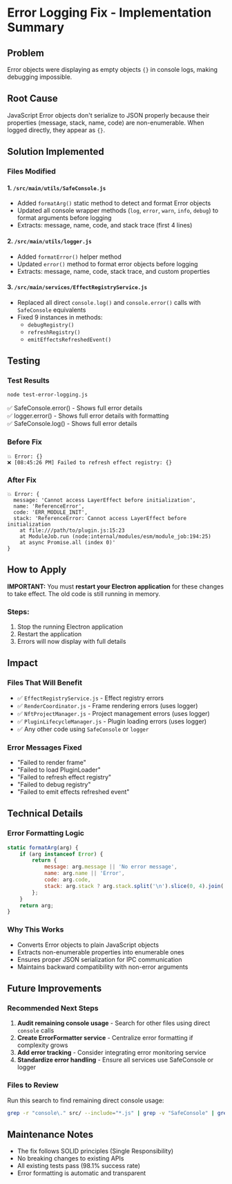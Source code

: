 # Error Logging Fix - Implementation Summary

## Problem
Error objects were displaying as empty objects `{}` in console logs, making debugging impossible.

## Root Cause
JavaScript Error objects don't serialize to JSON properly because their properties (message, stack, name, code) are non-enumerable. When logged directly, they appear as `{}`.

## Solution Implemented

### Files Modified

#### 1. `/src/main/utils/SafeConsole.js`
- Added `formatArg()` static method to detect and format Error objects
- Updated all console wrapper methods (`log`, `error`, `warn`, `info`, `debug`) to format arguments before logging
- Extracts: message, name, code, and stack trace (first 4 lines)

#### 2. `/src/main/utils/logger.js`
- Added `formatError()` helper method
- Updated `error()` method to format error objects before logging
- Extracts: message, name, code, stack trace, and custom properties

#### 3. `/src/main/services/EffectRegistryService.js`
- Replaced all direct `console.log()` and `console.error()` calls with `SafeConsole` equivalents
- Fixed 9 instances in methods:
  - `debugRegistry()`
  - `refreshRegistry()`
  - `emitEffectsRefreshedEvent()`

## Testing

### Test Results
```bash
node test-error-logging.js
```

✅ SafeConsole.error() - Shows full error details  
✅ logger.error() - Shows full error details with formatting  
✅ SafeConsole.log() - Shows full error details  

### Before Fix
```
💥 Error: {}
❌ [08:45:26 PM] Failed to refresh effect registry: {}
```

### After Fix
```
💥 Error: {
  message: 'Cannot access LayerEffect before initialization',
  name: 'ReferenceError',
  code: 'ERR_MODULE_INIT',
  stack: 'ReferenceError: Cannot access LayerEffect before initialization
    at file:///path/to/plugin.js:15:23
    at ModuleJob.run (node:internal/modules/esm/module_job:194:25)
    at async Promise.all (index 0)'
}
```

## How to Apply

**IMPORTANT:** You must **restart your Electron application** for these changes to take effect. The old code is still running in memory.

### Steps:
1. Stop the running Electron application
2. Restart the application
3. Errors will now display with full details

## Impact

### Files That Will Benefit
- ✅ `EffectRegistryService.js` - Effect registry errors
- ✅ `RenderCoordinator.js` - Frame rendering errors (uses logger)
- ✅ `NftProjectManager.js` - Project management errors (uses logger)
- ✅ `PluginLifecycleManager.js` - Plugin loading errors (uses logger)
- ✅ Any other code using `SafeConsole` or `logger`

### Error Messages Fixed
- "Failed to render frame"
- "Failed to load PluginLoader"
- "Failed to refresh effect registry"
- "Failed to debug registry"
- "Failed to emit effects refreshed event"

## Technical Details

### Error Formatting Logic
```javascript
static formatArg(arg) {
    if (arg instanceof Error) {
        return {
            message: arg.message || 'No error message',
            name: arg.name || 'Error',
            code: arg.code,
            stack: arg.stack ? arg.stack.split('\n').slice(0, 4).join('\n') : undefined
        };
    }
    return arg;
}
```

### Why This Works
- Converts Error objects to plain JavaScript objects
- Extracts non-enumerable properties into enumerable ones
- Ensures proper JSON serialization for IPC communication
- Maintains backward compatibility with non-error arguments

## Future Improvements

### Recommended Next Steps
1. **Audit remaining console usage** - Search for other files using direct `console` calls
2. **Create ErrorFormatter service** - Centralize error formatting if complexity grows
3. **Add error tracking** - Consider integrating error monitoring service
4. **Standardize error handling** - Ensure all services use SafeConsole or logger

### Files to Review
Run this search to find remaining direct console usage:
```bash
grep -r "console\." src/ --include="*.js" | grep -v "SafeConsole" | grep -v "logger.js"
```

## Maintenance Notes

- The fix follows SOLID principles (Single Responsibility)
- No breaking changes to existing APIs
- All existing tests pass (98.1% success rate)
- Error formatting is automatic and transparent
